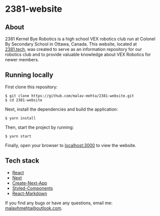 # 2381-website

## About

2381 Kernel Bye Robotics is a high school VEX robotics club run at Colonel By Secondary School in Ottawa, Canada. This website, located at [2381.tech](2381.tech), was created to serve as an information repository for our robotics club and to provide valuable knowledge about VEX Robotics for newer members.

## Running locally

First clone this repository:

```shell
$ git clone https://github.com/malav-mehta/2381-website.git
$ cd 2381-website
```

Next, install the dependencies and build the application:

```shell
$ yarn install
```

Then, start the project by running:

```shell
$ yarn start
```

Finally, open your browser to [localhost:3000](http://localhost:3000) to view the website.

## Tech stack

- [React](https://reactjs.org/)
- [Next](https://nextjs.org/)
- [Create-Next-App](https://nextjs.org/docs/api-reference/create-next-app)
- [Styled-Components](https://styled-components.com/)
- [React-Markdown](https://github.com/remarkjs/react-markdown)

If you find any bugs or have any questions, email me: [malavhmehta@outlook.com](mailto:malavhmehta@outlook.com).
